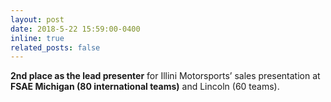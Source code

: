```yaml
---
layout: post
date: 2018-5-22 15:59:00-0400
inline: true
related_posts: false
---
```


**2nd place as the lead presenter** for Illini Motorsports’ sales presentation at **FSAE Michigan (80 international teams)** and Lincoln (60 teams). 